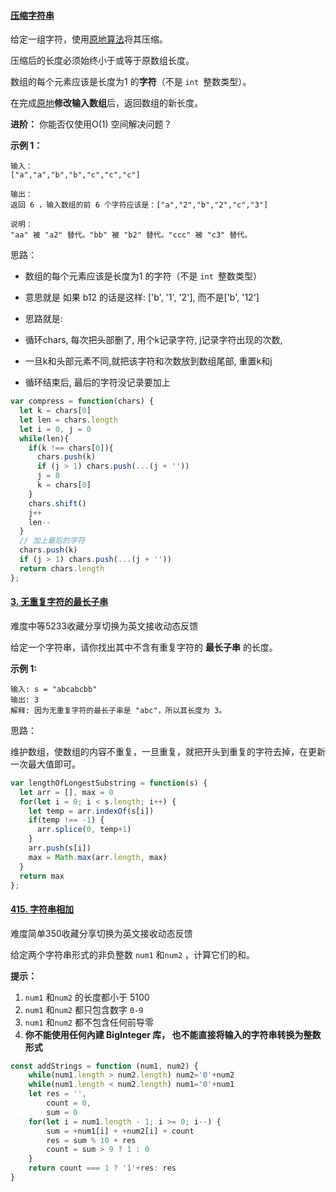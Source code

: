 #### [ 压缩字符串](https://leetcode-cn.com/problems/string-compression/)

给定一组字符，使用[原地算法](https://baike.baidu.com/item/原地算法)将其压缩。

压缩后的长度必须始终小于或等于原数组长度。

数组的每个元素应该是长度为1 的**字符**（不是 `int `整数类型）。

在完成[原地](https://baike.baidu.com/item/原地算法)**修改输入数组**后，返回数组的新长度。

**进阶：**
你能否仅使用O(1) 空间解决问题？

**示例 1：**

```
输入：
["a","a","b","b","c","c","c"]

输出：
返回 6 ，输入数组的前 6 个字符应该是：["a","2","b","2","c","3"]

说明：
"aa" 被 "a2" 替代。"bb" 被 "b2" 替代。"ccc" 被 "c3" 替代。
```

思路：

- 数组的每个元素应该是长度为1 的字符（不是 `int `整数类型）

-  意思就是 如果 b12 的话是这样: ['b', '1', '2'], 而不是['b', '12']
- 思路就是:
-  循环chars, 每次把头部删了, 用个k记录字符, j记录字符出现的次数,
- 一旦k和头部元素不同,就把该字符和次数放到数组尾部, 重置k和j
-  循环结束后, 最后的字符没记录要加上

```js
var compress = function(chars) {
  let k = chars[0]
  let len = chars.length
  let i = 0, j = 0
  while(len){
    if(k !== chars[0]){
      chars.push(k)
      if (j > 1) chars.push(...(j + ''))
      j = 0
      k = chars[0]
    }
    chars.shift()
    j++
    len--
  }
  // 加上最后的字符
  chars.push(k)
  if (j > 1) chars.push(...(j + ''))
  return chars.length
};
```

#### [3. 无重复字符的最长子串](https://leetcode-cn.com/problems/longest-substring-without-repeating-characters/)

难度中等5233收藏分享切换为英文接收动态反馈

给定一个字符串，请你找出其中不含有重复字符的 **最长子串** 的长度。

 

**示例 1:**

```
输入: s = "abcabcbb"
输出: 3 
解释: 因为无重复字符的最长子串是 "abc"，所以其长度为 3。
```

思路：

维护数组，使数组的内容不重复，一旦重复，就把开头到重复的字符去掉，在更新一次最大值即可。

```js
var lengthOfLongestSubstring = function(s) {
  let arr = [], max = 0
  for(let i = 0; i < s.length; i++) {
    let temp = arr.indexOf(s[i])
    if(temp !== -1) {
      arr.splice(0, temp+1)
    }
    arr.push(s[i])
    max = Math.max(arr.length, max)
  }
  return max
};
```

#### [415. 字符串相加](https://leetcode-cn.com/problems/add-strings/)

难度简单350收藏分享切换为英文接收动态反馈

给定两个字符串形式的非负整数 `num1` 和`num2` ，计算它们的和。

 

**提示：**

1. `num1` 和`num2` 的长度都小于 5100
2. `num1` 和`num2` 都只包含数字 `0-9`
3. `num1` 和`num2` 都不包含任何前导零
4. **你不能使用任何內建 BigInteger 库， 也不能直接将输入的字符串转换为整数形式**

````js
const addStrings = function (num1, num2) {
    while(num1.length > num2.length) num2='0'+num2
    while(num1.length < num2.length) num1='0'+num1
    let res = '',
        count = 0,
        sum = 0
    for(let i = num1.length - 1; i >= 0; i--) {
        sum = +num1[i] + +num2[i] + count
        res = sum % 10 + res
        count = sum > 9 ? 1 : 0
    }
    return count === 1 ? '1'+res: res
}
````

